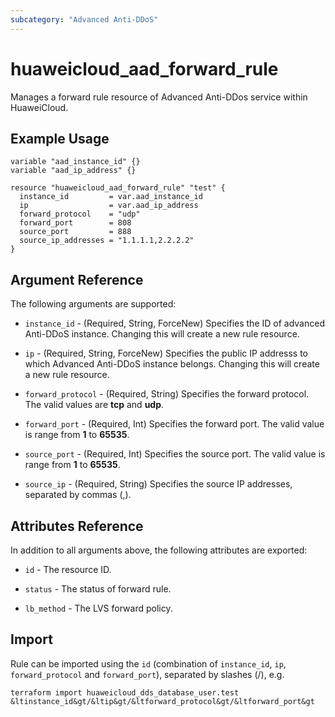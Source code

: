 ```yaml
---
subcategory: "Advanced Anti-DDoS"
---
```


# huaweicloud_aad_forward_rule

Manages a forward rule resource of Advanced Anti-DDos service within HuaweiCloud.

## Example Usage

```hcl
variable "aad_instance_id" {}
variable "aad_ip_address" {}

resource "huaweicloud_aad_forward_rule" "test" {
  instance_id         = var.aad_instance_id
  ip                  = var.aad_ip_address
  forward_protocol    = "udp"
  forward_port        = 808
  source_port         = 888
  source_ip_addresses = "1.1.1.1,2.2.2.2"
}
```

## Argument Reference

The following arguments are supported:

* `instance_id` - (Required, String, ForceNew) Specifies the ID of advanced Anti-DDoS instance.
  Changing this will create a new rule resource.

* `ip` - (Required, String, ForceNew) Specifies the public IP addresss to which Advanced Anti-DDoS instance
  belongs. Changing this will create a new rule resource.

* `forward_protocol` - (Required, String) Specifies the forward protocol.
  The valid values are **tcp** and **udp**.

* `forward_port` - (Required, Int) Specifies the forward port.
  The valid value is range from **1** to **65535**.

* `source_port` - (Required, Int) Specifies the source port.
  The valid value is range from **1** to **65535**.

* `source_ip` - (Required, String) Specifies the source IP addresses, separated by commas (,).

## Attributes Reference

In addition to all arguments above, the following attributes are exported:

* `id` - The resource ID.

* `status` - The status of forward rule.

* `lb_method` - The LVS forward policy.

## Import

Rule can be imported using the `id` (combination of `instance_id`, `ip`, `forward_protocol` and `forward_port`),
separated by slashes (/), e.g.

```
terraform import huaweicloud_dds_database_user.test &ltinstance_id&gt/&ltip&gt/&ltforward_protocol&gt/&ltforward_port&gt
```
